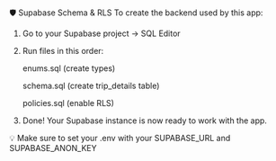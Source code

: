 🛡️ Supabase Schema & RLS
To create the backend used by this app:

1. Go to your Supabase project → SQL Editor

2. Run files in this order:

    enums.sql (create types)

    schema.sql (create trip_details table)

    policies.sql (enable RLS)

3. Done! Your Supabase instance is now ready to work with the app.

💡 Make sure to set your .env with your SUPABASE_URL and SUPABASE_ANON_KEY